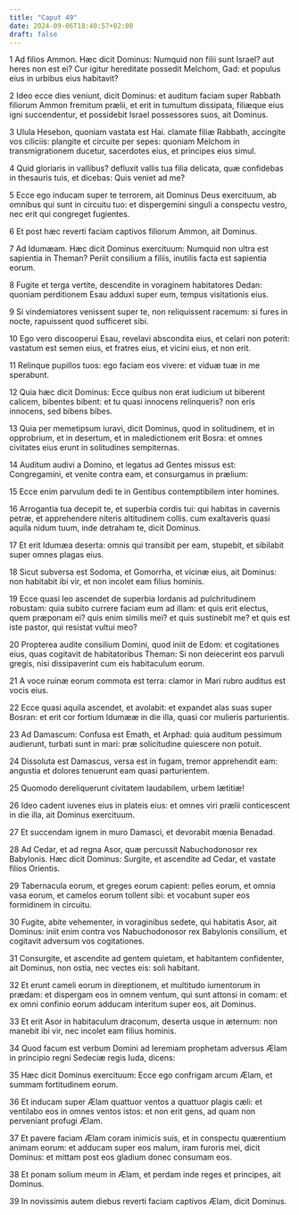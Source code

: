 ```yaml
---
title: "Caput 49"
date: 2024-09-06T18:40:57+02:00
draft: false
---
```




1 Ad filios Ammon. Hæc dicit Dominus: Numquid non filii sunt Israel? aut heres non est ei? Cur igitur hereditate possedit Melchom, Gad: et populus eius in urbibus eius habitavit?

2 Ideo ecce dies veniunt, dicit Dominus: et auditum faciam super Rabbath filiorum Ammon fremitum prælii, et erit in tumultum dissipata, filiæque eius igni succendentur, et possidebit Israel possessores suos, ait Dominus.

3 Ulula Hesebon, quoniam vastata est Hai. clamate filiæ Rabbath, accingite vos ciliciis: plangite et circuite per sepes: quoniam Melchom in transmigrationem ducetur, sacerdotes eius, et principes eius simul.

4 Quid gloriaris in vallibus? defluxit vallis tua filia delicata, quæ confidebas in thesauris tuis, et dicebas: Quis veniet ad me?

5 Ecce ego inducam super te terrorem, ait Dominus Deus exercituum, ab omnibus qui sunt in circuitu tuo: et dispergemini singuli a conspectu vestro, nec erit qui congreget fugientes.

6 Et post hæc reverti faciam captivos filiorum Ammon, ait Dominus.

7 Ad Idumæam. Hæc dicit Dominus exercituum: Numquid non ultra est sapientia in Theman? Periit consilium a filiis, inutilis facta est sapientia eorum.

8 Fugite et terga vertite, descendite in voraginem habitatores Dedan: quoniam perditionem Esau adduxi super eum, tempus visitationis eius.

9 Si vindemiatores venissent super te, non reliquissent racemum: si fures in nocte, rapuissent quod sufficeret sibi.

10 Ego vero discooperui Esau, revelavi abscondita eius, et celari non poterit: vastatum est semen eius, et fratres eius, et vicini eius, et non erit.

11 Relinque pupillos tuos: ego faciam eos vivere: et viduæ tuæ in me sperabunt.

12 Quia hæc dicit Dominus: Ecce quibus non erat iudicium ut biberent calicem, bibentes bibent: et tu quasi innocens relinqueris? non eris innocens, sed bibens bibes.

13 Quia per memetipsum iuravi, dicit Dominus, quod in solitudinem, et in opprobrium, et in desertum, et in maledictionem erit Bosra: et omnes civitates eius erunt in solitudines sempiternas.

14 Auditum audivi a Domino, et legatus ad Gentes missus est: Congregamini, et venite contra eam, et consurgamus in prælium:

15 Ecce enim parvulum dedi te in Gentibus contemptibilem inter homines.

16 Arrogantia tua decepit te, et superbia cordis tui: qui habitas in cavernis petræ, et apprehendere niteris altitudinem collis. cum exaltaveris quasi aquila nidum tuum, inde detraham te, dicit Dominus.

17 Et erit Idumæa deserta: omnis qui transibit per eam, stupebit, et sibilabit super omnes plagas eius.

18 Sicut subversa est Sodoma, et Gomorrha, et vicinæ eius, ait Dominus: non habitabit ibi vir, et non incolet eam filius hominis.

19 Ecce quasi leo ascendet de superbia Iordanis ad pulchritudinem robustam: quia subito currere faciam eum ad illam: et quis erit electus, quem præponam ei? quis enim similis mei? et quis sustinebit me? et quis est iste pastor, qui resistat vultui meo?

20 Propterea audite consilium Domini, quod iniit de Edom: et cogitationes eius, quas cogitavit de habitatoribus Theman: Si non deiecerint eos parvuli gregis, nisi dissipaverint cum eis habitaculum eorum.

21 A voce ruinæ eorum commota est terra: clamor in Mari rubro auditus est vocis eius.

22 Ecce quasi aquila ascendet, et avolabit: et expandet alas suas super Bosran: et erit cor fortium Idumææ in die illa, quasi cor mulieris parturientis.

23 Ad Damascum: Confusa est Emath, et Arphad: quia auditum pessimum audierunt, turbati sunt in mari: præ solicitudine quiescere non potuit.

24 Dissoluta est Damascus, versa est in fugam, tremor apprehendit eam: angustia et dolores tenuerunt eam quasi parturientem.

25 Quomodo dereliquerunt civitatem laudabilem, urbem lætitiæ!

26 Ideo cadent iuvenes eius in plateis eius: et omnes viri prælii conticescent in die illa, ait Dominus exercituum.

27 Et succendam ignem in muro Damasci, et devorabit mœnia Benadad.

28 Ad Cedar, et ad regna Asor, quæ percussit Nabuchodonosor rex Babylonis. Hæc dicit Dominus: Surgite, et ascendite ad Cedar, et vastate filios Orientis.

29 Tabernacula eorum, et greges eorum capient: pelles eorum, et omnia vasa eorum, et camelos eorum tollent sibi: et vocabunt super eos formidinem in circuitu.

30 Fugite, abite vehementer, in voraginibus sedete, qui habitatis Asor, ait Dominus: iniit enim contra vos Nabuchodonosor rex Babylonis consilium, et cogitavit adversum vos cogitationes.

31 Consurgite, et ascendite ad gentem quietam, et habitantem confidenter, ait Dominus, non ostia, nec vectes eis: soli habitant.

32 Et erunt cameli eorum in direptionem, et multitudo iumentorum in prædam: et dispergam eos in omnem ventum, qui sunt attonsi in comam: et ex omni confinio eorum adducam interitum super eos, ait Dominus.

33 Et erit Asor in habitaculum draconum, deserta usque in æternum: non manebit ibi vir, nec incolet eam filius hominis.

34 Quod facum est verbum Domini ad Ieremiam prophetam adversus Ælam in principio regni Sedeciæ regis Iuda, dicens:

35 Hæc dicit Dominus exercituum: Ecce ego confrigam arcum Ælam, et summam fortitudinem eorum.

36 Et inducam super Ælam quattuor ventos a quattuor plagis cæli: et ventilabo eos in omnes ventos istos: et non erit gens, ad quam non perveniant profugi Ælam.

37 Et pavere faciam Ælam coram inimicis suis, et in conspectu quærentium animam eorum: et adducam super eos malum, iram furoris mei, dicit Dominus: et mittam post eos gladium donec consumam eos.

38 Et ponam solium meum in Ælam, et perdam inde reges et principes, ait Dominus.

39 In novissimis autem diebus reverti faciam captivos Ælam, dicit Dominus.


